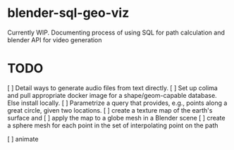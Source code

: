 # blender-sql-geo-viz
Currently WIP.  Documenting process of using SQL for path calculation and blender API for video generation


TODO
=====
[ ] Detail ways to generate audio files from text directly.
[ ] Set up colima and pull appropriate docker image for a shape/geom-capable database. Else install locally.
[ ] Parametrize a query that provides, e.g.,  points along a great circle, given two locations.
[ ] create a texture map of the earth's surface and 
[ ] apply the map to a globe mesh in a Blender scene
[ ] create a sphere mesh for each point in the set of interpolating point on the path

[ ] animate
